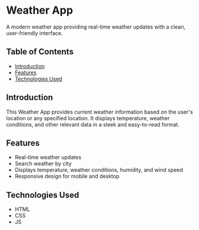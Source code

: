# Weather App

A modern weather app providing real-time weather updates with a clean, user-friendly interface.

## Table of Contents

- [Introduction](#introduction)
- [Features](#features)
- [Technologies Used](#technologies-used)

## Introduction

This Weather App provides current weather information based on the user's location or any specified location. It displays temperature, weather conditions, and other relevant data in a sleek and easy-to-read format.

## Features

- Real-time weather updates
- Search weather by city
- Displays temperature, weather conditions, humidity, and wind speed
- Responsive design for mobile and desktop

## Technologies Used

- HTML
- CSS
- JS
